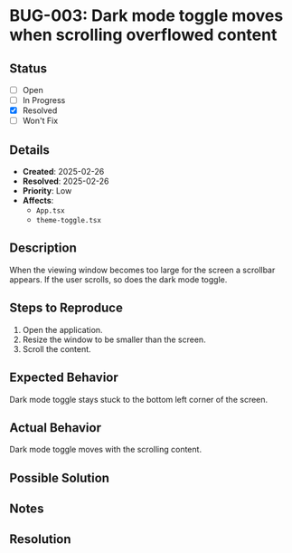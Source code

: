 # BUG-003: Dark mode toggle moves when scrolling overflowed content

## Status

- [ ] Open
- [ ] In Progress
- [x] Resolved
- [ ] Won't Fix

## Details

- **Created**: 2025-02-26
- **Resolved**: 2025-02-26
- **Priority**: Low
- **Affects**:
  - `App.tsx`
  - `theme-toggle.tsx`

## Description

When the viewing window becomes too large for the screen a scrollbar appears. If the user scrolls, so does the dark mode toggle.

## Steps to Reproduce

1. Open the application.
2. Resize the window to be smaller than the screen.
3. Scroll the content.

## Expected Behavior

Dark mode toggle stays stuck to the bottom left corner of the screen.

## Actual Behavior

Dark mode toggle moves with the scrolling content.

## Possible Solution

<!-- Ideas on how to fix it (optional)... -->

## Notes

<!-- Additional context, thoughts, or related information... -->

## Resolution

<!-- When fixed, note how it was resolved... -->
